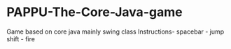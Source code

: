 # PAPPU-The-Core-Java-game
Game based on core java
mainly swing class
Instructions-
    spacebar - jump
    shift    - fire   
